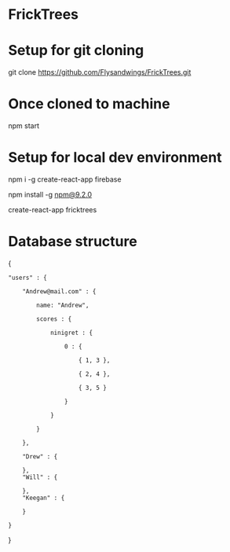 # FrickTrees

# Setup for git cloning
git clone https://github.com/Flysandwings/FrickTrees.git

# Once cloned to machine
npm start

# Setup for local dev environment
npm i -g create-react-app firebase

npm install -g npm@9.2.0

create-react-app fricktrees

# Database structure

{

	"users" : {
	
		"Andrew@mail.com" : {
		
			name: "Andrew",
			
			scores : {
			
				ninigret : {
				
					0 : { 
					
						{ 1, 3 },
						
						{ 2, 4 },
						
						{ 3, 5 }
						
					}
					
				}
				
			}
			
		},
		
		"Drew" : {
		
		},
		"Will" : {
		
		},
		"Keegan" : {
		
		}
		
	}
	
}
